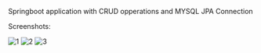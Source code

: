 Springboot application with CRUD opperations and MYSQL JPA Connection

Screenshots:

![1](https://github.com/Ahmadra221/BookStore--Springboot-CRUD--THYMLEAF/assets/36059156/97a513e7-1ed5-48c2-b537-e1c62af1328f)
![2](https://github.com/Ahmadra221/BookStore--Springboot-CRUD--THYMLEAF/assets/36059156/a1403350-547c-456c-a485-84a42c943268)
![3](https://github.com/Ahmadra221/BookStore--Springboot-CRUD--THYMLEAF/assets/36059156/9305bd7b-ad11-4adb-8804-72f656b58db9)
